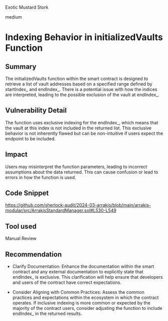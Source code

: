 Exotic Mustard Stork

medium

# Indexing Behavior in initializedVaults Function

## Summary
The initializedVaults function within the smart contract is designed to retrieve a list of vault addresses based on a specified range defined by startIndex_ and endIndex_. There is a potential issue with how the indices are interpreted, leading to the possible exclusion of the vault at endIndex_.

## Vulnerability Detail
The function uses exclusive indexing for the endIndex_, which means that the vault at this index is not included in the returned list. This exclusive behavior is not inherently flawed but can be non-intuitive if users expect the endpoint to be included.

## Impact
Users may misinterpret the function parameters, leading to incorrect assumptions about the data returned. This can cause confusion or lead to errors in how the function is used.

## Code Snippet
https://github.com/sherlock-audit/2024-03-arrakis/blob/main/arrakis-modular/src/ArrakisStandardManager.sol#L530-L549

## Tool used

Manual Review

## Recommendation
- Clarify Documentation: Enhance the documentation within the smart contract and any external documentation to explicitly state that endIndex_ is exclusive. This clarification will help ensure that developers and users of the contract have correct expectations.

- Consider Aligning with Common Practices: Assess the common practices and expectations within the ecosystem in which the contract operates. If inclusive indexing is more common or expected by the majority of the contract users, consider adjusting the function to include endIndex_ in the returned results.


